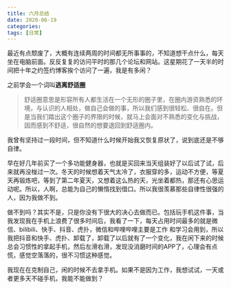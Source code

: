 ```yaml
---
title: 六月总结
date: 2020-06-19
categories:
tags: [日常]
---
```

最近有点颓废了，大概有连续两周的时间都无所事事的，不知道想干点什么，每天坐在电脑前面。反反复复的访问平时的那几个论坛和网站。这星期花了一天半的时间把十年之约签约博客挨个访问了一遍，我是有多闲？

之前学会一个词叫**逃离舒适圈**

> 舒适圈意思是形容所有人都生活在一个无形的圈子里，在圈内游资熟悉的环境，与认识的人相处，做自己会做的事，所以我们感到很轻松、很自在。但是当我们踏出这个圈子的界限的时候，就马上会面对不熟悉的变化与挑战，因而感到不舒适，很自然的想要退回到舒适圈内。

我曾有坚持过一段时间，但不知道什么时候开始我又恢复原状了，说到底还是不够自律。

早在好几年前买了一个多功能健身器，也就是买回来当天组装好了以后试了试，后来就再没椪过一次。冬天的时候想着天气太冷了，衣服穿的多，运动不方便，等夏天再锻炼吧，等到了第二年夏天，又想着这么热的天，光坐着都热，那还有心思运动呢。所以，人啊，总能为自己的懒惰找到借口。所以我很羡慕那些自律性很强的人，因为我做不到。

做不到吗？其实不是，只是你没有下很大的决心去做而已。包括玩手机这件事，当我发现我在手机上浪费了很多时间后，我看了一下，每天占用时间最多的就是微信、bilibili、快手、抖音、虎扑，微信和哔哩哔哩主要是工作 和学习会用到，所以我把抖音和快手、虎扑、卸载了，卸载了以后就有了一个变化，我在闲下来的时候总会习惯性的拿起手机，然后左滑右滑，发现没消磨时间的APP了，心理会有点慌，感觉空落落的，很不习惯这种感觉。

我现在在克制自己，闲的时候不去拿手机。如果不是因为工作，我想试试，一天或者更多天不碰手机，我能不能做到？